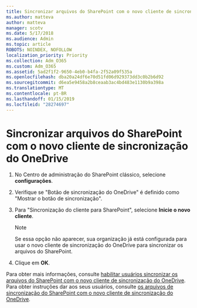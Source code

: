 ```yaml
---
title: Sincronizar arquivos do SharePoint com o novo cliente de sincronização do OneDrive
ms.author: matteva
author: matteva
manager: scotv
ms.date: 5/17/2018
ms.audience: Admin
ms.topic: article
ROBOTS: NOINDEX, NOFOLLOW
localization_priority: Priority
ms.collection: Adm_O365
ms.custom: Adm_O365
ms.assetid: 5ad2f1f2-9650-4eb0-b4fa-2f52a09f535a
ms.openlocfilehash: dba20a24df6e70d51fd06d929373dd3c0b2b6d92
ms.sourcegitcommit: d6ea5e9458a2b8ceaab3ac4bd483e1130b9a398a
ms.translationtype: MT
ms.contentlocale: pt-BR
ms.lasthandoff: 01/15/2019
ms.locfileid: "28274697"
---
```

# <a name="sync-sharepoint-files-with-the-new-onedrive-sync-client"></a>Sincronizar arquivos do SharePoint com o novo cliente de sincronização do OneDrive

1. No Centro de administração do SharePoint clássico, selecione **configurações**.
    
2. Verifique se "Botão de sincronização do OneDrive" é definido como "Mostrar o botão de sincronização".
    
3. Para "Sincronização do cliente para SharePoint", selecione **Inicie o novo cliente**.
    
    > [!NOTE]
    > Se essa opção não aparecer, sua organização já está configurada para usar o novo cliente de sincronização do OneDrive para sincronizar os arquivos do SharePoint. 
  
4. Clique em **OK**.
    
Para obter mais informações, consulte [habilitar usuários sincronizar os arquivos do SharePoint com o novo cliente de sincronização do OneDrive](https://go.microsoft.com/fwlink/?linkid=866433). Para obter instruções dar aos seus usuários, consulte [os arquivos de sincronização do SharePoint com o novo cliente de sincronização do OneDrive](https://go.microsoft.com/fwlink/?linkid=866427).
  

